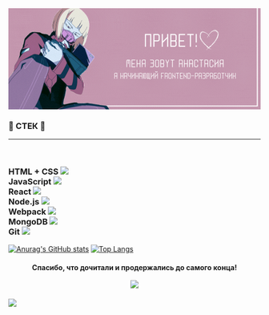 <img align="center" src="./Привет!.gif"/>

<!--
**AnastasiaBelova00/AnastasiaBelova00** is a ✨ _special_ ✨ repository because its `README.md` (this file) appears on your GitHub profile.

Here are some ideas to get you started:

- 🔭 I’m currently working on ...
- 🌱 I’m currently learning ...
- 👯 I’m looking to collaborate on ...
- 🤔 I’m looking for help with ...
- 💬 Ask me about ...
- 📫 How to reach me: ...
- 😄 Pronouns: ...
- ⚡ Fun fact: ...
-->

### 🔮 СТЕК 🔮

---

<br>
<h3>
HTML + CSS <img src="https://upload.wikimedia.org/wikipedia/commons/thumb/1/10/CSS3_and_HTML5_logos_and_wordmarks.svg/2560px-CSS3_and_HTML5_logos_and_wordmarks.svg.png" height="20"/> <br>
JavaScript <img src="https://fuzeservers.ru/wp-content/uploads/9/3/a/93a14a817aba78c219b6421198863989.png" height="17"/> <br>
React <img src="https://pluspng.com/img-png/react-logo-png-img-react-logo-png-react-js-logo-png-transparent-png-1142x1027.png" height="17"/> <br>
Node.js <img src="https://brandslogos.com/wp-content/uploads/thumbs/nodejs-logo-vector.svg" height="17"/> <br>
Webpack <img src="https://web-creator.ru/technologies/webpack.png" height="17"/> <br>
MongoDB <img src="https://media.slid.es/uploads/132631/images/5162178/mongodb.png" height="17"/> <br>
Git <img src="https://upload.wikimedia.org/wikipedia/commons/thumb/c/c5/Git_Icon.svg/1200px-Git_Icon.svg.png" height="17"/> <br>
</h3>

[![Anurag's GitHub stats](https://github-readme-stats.vercel.app/api?username=AnastasiaBelova00&theme=panda)](https://github.com/anuraghazra/github-readme-stats) [![Top Langs](https://github-readme-stats.vercel.app/api/top-langs/?username=AnastasiaBelova00&layout=compact&theme=panda)](https://github.com/anuraghazra/github-readme-stats)

<h4 align="center">Спасибо, что дочитали и продержались до самого конца! <br>
<br>
<img src="https://i.pinimg.com/originals/7a/1e/b6/7a1eb6973e65863dfb70f628435b7d29.jpg" height="200"/> <br>
</h4>

![](https://komarev.com/ghpvc/?username=AnastasiaBelova00&color=c598af)
